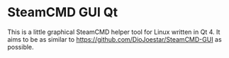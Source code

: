 # SteamCMD GUI Qt

This is a little graphical SteamCMD helper tool for Linux written in Qt 4.
It aims to be as similar to https://github.com/DioJoestar/SteamCMD-GUI as possible.
